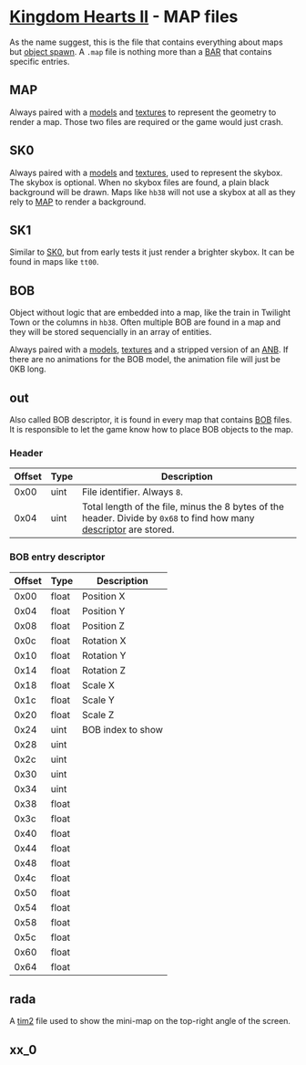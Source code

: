 # [Kingdom Hearts II](../index.md) - MAP files

As the name suggest, this is the file that contains everything about maps but [object spawn](type/ard.md). A `.map` file is nothing more than a [BAR](type/bar.md) that contains specific entries.

## MAP

Always paired with a [models](model.md) and [textures](raw-texture.md) to represent the geometry to render a map. Those two files are required or the game would just crash.

## SK0

Always paired with a [models](model.md) and [textures](raw-texture.md), used to represent the skybox. The skybox is optional. When no skybox files are found, a plain black background will be drawn. Maps like `hb38` will not use a skybox at all as they rely to [MAP](#map) to render a background.

## SK1

Similar to [SK0](#sk0), but from early tests it just render a brighter skybox. It can be found in maps like `tt00`.

## BOB

Object without logic that are embedded into a map, like the train in Twilight Town or the columns in `hb38`. Often multiple BOB are found in a map and they will be stored sequencially in an array of entities.

Always paired with a [models](model.md), [textures](raw-texture.md) and a stripped version of an [ANB](anb/anb.md). If there are no animations for the BOB model, the animation file will just be 0KB long.

## out

Also called BOB descriptor, it is found in every map that contains [BOB](#bob) files. It is responsible to let the game know how to place BOB objects to the map.

### Header

| Offset | Type | Description |
|--------|------|-------------|
| 0x00   | uint | File identifier. Always `8`.
| 0x04   | uint | Total length of the file, minus the 8 bytes of the header. Divide by `0x68` to find how many [descriptor](#bob-entry-descriptor) are stored.

### BOB entry descriptor

| Offset | Type  | Description |
|--------|-------|-------------|
| 0x00   | float | Position X
| 0x04   | float | Position Y
| 0x08   | float | Position Z
| 0x0c   | float | Rotation X
| 0x10   | float | Rotation Y
| 0x14   | float | Rotation Z
| 0x18   | float | Scale X
| 0x1c   | float | Scale Y
| 0x20   | float | Scale Z
| 0x24   | uint  | BOB index to show
| 0x28   | uint  |
| 0x2c   | uint  |
| 0x30   | uint  |
| 0x34   | uint  |
| 0x38   | float |
| 0x3c   | float |
| 0x40   | float |
| 0x44   | float |
| 0x48   | float |
| 0x4c   | float |
| 0x50   | float |
| 0x54   | float |
| 0x58   | float |
| 0x5c   | float |
| 0x60   | float |
| 0x64   | float |

## rada

A [tim2](../../common/tm2.md) file used to show the mini-map on the top-right angle of the screen.

## xx_0

